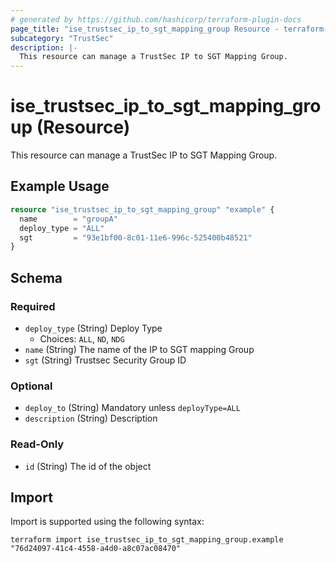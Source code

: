 ```yaml
---
# generated by https://github.com/hashicorp/terraform-plugin-docs
page_title: "ise_trustsec_ip_to_sgt_mapping_group Resource - terraform-provider-ise"
subcategory: "TrustSec"
description: |-
  This resource can manage a TrustSec IP to SGT Mapping Group.
---
```


# ise_trustsec_ip_to_sgt_mapping_group (Resource)

This resource can manage a TrustSec IP to SGT Mapping Group.

## Example Usage

```terraform
resource "ise_trustsec_ip_to_sgt_mapping_group" "example" {
  name        = "groupA"
  deploy_type = "ALL"
  sgt         = "93e1bf00-8c01-11e6-996c-525400b48521"
}
```

<!-- schema generated by tfplugindocs -->
## Schema

### Required

- `deploy_type` (String) Deploy Type
  - Choices: `ALL`, `ND`, `NDG`
- `name` (String) The name of the IP to SGT mapping Group
- `sgt` (String) Trustsec Security Group ID

### Optional

- `deploy_to` (String) Mandatory unless `deployType=ALL`
- `description` (String) Description

### Read-Only

- `id` (String) The id of the object

## Import

Import is supported using the following syntax:

```shell
terraform import ise_trustsec_ip_to_sgt_mapping_group.example "76d24097-41c4-4558-a4d0-a8c07ac08470"
```
